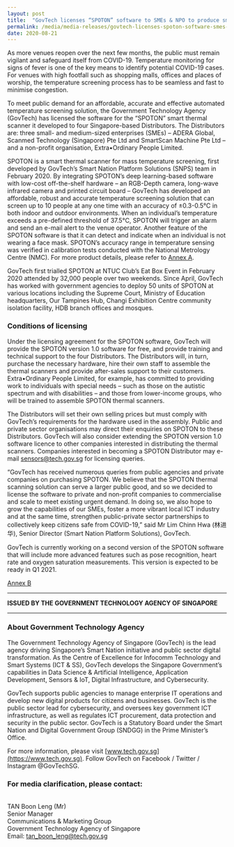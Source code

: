 ```yaml
---
layout: post
title:  "GovTech licenses “SPOTON” software to SMEs & NPO to produce smart thermal scanners"
permalink: /media/media-releases/govtech-licenses-spoton-software-smes-npo
date: 2020-08-21
---
```


As more venues reopen over the next few months, the public must remain vigilant and safeguard itself from COVID-19. Temperature monitoring for signs of fever is one of the key means to identify potential COVID-19 cases. For venues with high footfall such as shopping malls, offices and places of worship, the temperature screening process has to be seamless and fast to minimise congestion.

To meet public demand for an affordable, accurate and effective automated temperature screening solution, the Government Technology Agency (GovTech) has licensed the software for the “SPOTON” smart thermal scanner it developed to four Singapore-based Distributors. The Distributors are: three small- and medium-sized enterprises (SMEs) – ADERA Global, Scanmed Technology (Singapore) Pte Ltd and SmartScan Machine Pte Ltd – and a non-profit organisation, Extra•Ordinary People Limited. 

SPOTON is a smart thermal scanner for mass temperature screening, first developed by GovTech’s Smart Nation Platform Solutions (SNPS) team in February 2020. By integrating SPOTON’s deep learning-based software with low-cost off-the-shelf hardware – an RGB-Depth camera, long-wave infrared camera and printed circuit board – GovTech has developed an affordable, robust and accurate temperature screening solution that can screen up to 10 people at any one time with an accuracy of ±0.3-0.5°C in both indoor and outdoor environments. When an individual’s temperature exceeds a pre-defined threshold of 37.5°C, SPOTON will trigger an alarm and send an e-mail alert to the venue operator. Another feature of the SPOTON software is that it can detect and indicate when an individual is not wearing a face mask. SPOTON’s accuracy range in temperature sensing was verified in calibration tests conducted with the National Metrology Centre (NMC). For more product details, please refer to [Annex A](files/Annex-A-SPOTON-product-factsheet.pdf).

GovTech first trialled SPOTON at NTUC Club’s Eat Box Event in February 2020 attended by 32,000 people over two weekends. Since April, GovTech has worked with government agencies to deploy 50 units of SPOTON at various locations including the Supreme Court, Ministry of Education headquarters, Our Tampines Hub, Changi Exhibition Centre community isolation facility, HDB branch offices and mosques. 

### **Conditions of licensing**

Under the licensing agreement for the SPOTON software, GovTech will provide the SPOTON version 1.0 software for free, and provide training and technical support to the four Distributors. The Distributors will, in turn, purchase the necessary hardware, hire their own staff to assemble the thermal scanners and provide after-sales support to their customers. Extra•Ordinary People Limited, for example, has committed to providing work to individuals with special needs – such as those on the autistic spectrum and with disabilities – and those from lower-income groups, who will be trained to assemble SPOTON thermal scanners. 

The Distributors will set their own selling prices but must comply with GovTech’s requirements for the hardware used in the assembly. Public and private sector organisations may direct their enquiries on SPOTON to these Distributors. GovTech will also consider extending the SPOTON version 1.0 software licence to other companies interested in distributing the thermal scanners. Companies interested in becoming a SPOTON Distributor may e-mail sensors@tech.gov.sg for licensing queries.

“GovTech has received numerous queries from public agencies and private companies on purchasing SPOTON. We believe that the SPOTON thermal scanning solution can serve a larger public good, and so we decided to license the software to private and non-profit companies to commercialise and scale to meet existing urgent demand. In doing so, we also hope to grow the capabilities of our SMEs, foster a more vibrant local ICT industry and at the same time, strengthen public-private sector partnerships to collectively keep citizens safe from COVID-19,” said Mr Lim Chinn Hwa (林进华), Senior Director (Smart Nation Platform Solutions), GovTech. 

GovTech is currently working on a second version of the SPOTON software that will include more advanced features such as pose recognition, heart rate and oxygen saturation measurements. This version is expected to be ready in Q1 2021.

[Annex B](files/Annex-b.pdf)

---

**ISSUED BY THE GOVERNMENT TECHNOLOGY AGENCY OF SINGAPORE**

---
### **About Government Technology Agency**
The Government Technology Agency of Singapore (GovTech) is the lead agency driving Singapore’s Smart Nation initiative and public sector digital transformation. As the Centre of Excellence for Infocomm Technology and Smart Systems (ICT & SS), GovTech develops the Singapore Government’s capabilities in Data Science & Artificial Intelligence, Application Development, Sensors & IoT, Digital Infrastructure, and Cybersecurity. 
 
GovTech supports public agencies to manage enterprise IT operations and develop new digital products for citizens and businesses. GovTech is the public sector lead for cybersecurity, and oversees key government ICT infrastructure, as well as regulates ICT procurement, data protection and security in the public sector. GovTech is a Statutory Board under the Smart Nation and Digital Government Group (SNDGG) in the Prime Minister’s Office. 

For more information, please visit [www.tech.gov.sg](https://www.tech.gov.sg). Follow GovTech on Facebook / Twitter / Instagram @GovTechSG.



### **For media clarification, please contact:**

<br>TAN Boon Leng (Mr)
<br>Senior Manager
<br>Communications & Marketing Group
<br>Government Technology Agency of Singapore
<br>Email: <tan_boon_leng@tech.gov.sg>
